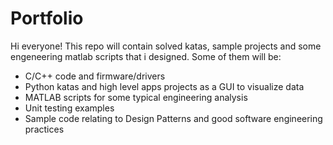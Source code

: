 # Portfolio
Hi everyone! This repo will contain solved katas, sample projects and some engeneering matlab scripts that i designed. Some of them will be:
- C/C++ code and firmware/drivers
- Python katas and high level apps projects as a GUI to visualize data
- MATLAB scripts for some typical engineering analysis
- Unit testing examples
- Sample code relating to Design Patterns and good software engineering practices
